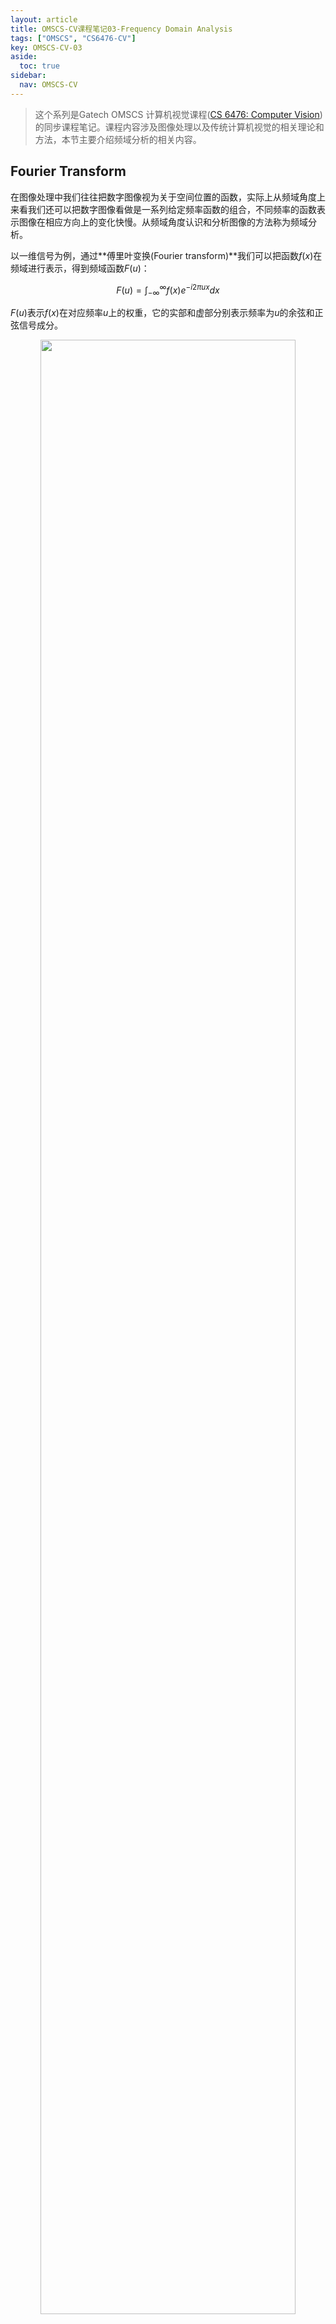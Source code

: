 ```yaml
---
layout: article
title: OMSCS-CV课程笔记03-Frequency Domain Analysis
tags: ["OMSCS", "CS6476-CV"]
key: OMSCS-CV-03
aside:
  toc: true
sidebar:
  nav: OMSCS-CV
---
```


> 这个系列是Gatech OMSCS 计算机视觉课程([CS 6476: Computer Vision](https://omscs.gatech.edu/cs-6476-computer-vision))的同步课程笔记。课程内容涉及图像处理以及传统计算机视觉的相关理论和方法，本节主要介绍频域分析的相关内容。
<!--more-->

## Fourier Transform

在图像处理中我们往往把数字图像视为关于空间位置的函数，实际上从频域角度上来看我们还可以把数字图像看做是一系列给定频率函数的组合，不同频率的函数表示图像在相应方向上的变化快慢。从频域角度认识和分析图像的方法称为频域分析。

以一维信号为例，通过**傅里叶变换(Fourier transform)**我们可以把函数$f(x)$在频域进行表示，得到频域函数$F(u)$：

$$
F(u) = \int_{-\infty}^\infty f(x) e^{-i 2 \pi u x} dx
$$

$F(u)$表示$f(x)$在对应频率$u$上的权重，它的实部和虚部分别表示频率为$u$的余弦和正弦信号成分。

<div align=center>
<img src="https://images.weserv.nl/?url=i.imgur.com/Fif1pte.png" width="90%">
</div>

与之对应的，通过**逆傅里叶变换(inverse Fourier transform)**可以将频域函数$F(u)$变换为时域函数$f(x)$：

$$
f(x) = \int_{-\infty}^\infty F(u) e^{i 2 \pi u x} du
$$

需要说明的是傅里叶变换仅在函数可积时成立，即函数$f(x)$需要满足：

$$
\int_{-\infty}^\infty \vert f(x) \vert dx < \infty
$$

将傅里叶变换推广到在离散情况，可以得到信号处理中常用的**离散傅里叶变换(discrete Fourier transform, DFT)**：

$$
F(k) = \frac{1}{N} \sum_{x=0}^{N-1} f(x) e^{-i \frac{2 \pi k x}{N}}
$$

对于数字图像我们需要将傅里叶变换应用到二维平面上，得到连续和离散形式的二维傅里叶变换：

$$
F(u, v) = \int_{-\infty}^\infty \int_{-\infty}^\infty f(x, y) e^{-i 2 \pi (ux + vy)} dx dy
$$

$$
F(k_x, k_y) = \frac{1}{N} \sum_{x=0}^{N-1} \sum_{y=0}^{N-1} f(x, y) e^{-i \frac{2 \pi (k_x x + k_y y)}{N}}
$$

在数字图像的频域分析中通常只关注频域图像$F(k_x, k_y)$的幅度而忽略相位，将$F(k_x, k_y)$的幅度进行可视化就得到了数字图像的**频谱(frequency spectrum)**。图像的频谱在某个位置的响应越强表示图像在该方向变化越剧烈：

<div align=center>
<img src="https://images.weserv.nl/?url=i.imgur.com/Z5Wg0Rh.png" width="25%">
<img src="https://images.weserv.nl/?url=i.imgur.com/HbGBH7u.png" width="25%">
</div>

<div align=center>
<img src="https://images.weserv.nl/?url=i.imgur.com/2YogQt5.png" width="25%">
<img src="https://images.weserv.nl/?url=i.imgur.com/BHKDIb2.png" width="25%">
</div>

同时由于傅里叶变换具有可加性，两幅图像相加后它们的频谱也会相加：

<div align=center>
<img src="https://images.weserv.nl/?url=i.imgur.com/AeQ2ND1.png" width="70%">
</div>

此外对频谱进行操作也会反映到图像上。删去频谱的高频成分相当于对图像进行模糊，而删去低频成分则相当于提取图像的边缘。

<div align=center>
<img src="https://images.weserv.nl/?url=i.imgur.com/811Fa2o.png" width="40%">
<img src="https://images.weserv.nl/?url=i.imgur.com/FLtAPqa.png" width="40%">
</div>

## Convolution in Frequency Domain

卷积运算与频域分析有着深刻的联系。以一维信号为例，假设信号$g$为$f$和$h$的卷积$g = f * h$，此时$g$的频域形式为：

$$
\begin{aligned}
G(u) &= \int_{-\infty}^\infty g(x) e^{-i 2 \pi u x} dx \\
&= \int_{-\infty}^\infty \int_{-\infty}^\infty f(\tau) h(x - \tau) e^{-i 2 \pi u x} d \tau dx \\
&=\int_{-\infty}^\infty \int_{-\infty}^\infty [f(\tau) e^{-i 2 \pi u \tau}] [h(x - \tau) e^{-i 2 \pi u (x - \tau)}] d \tau dx \\
&= \int_{-\infty}^\infty f(\tau) e^{-i 2 \pi u \tau} d \tau \int_{-\infty}^\infty h(x') e^{-i 2 \pi u x'} dx' \\
&=F(u) H(u)
\end{aligned}
$$

上式说明在时域函数的卷积相当于频域函数的乘积，称为**卷积定理(convolution theorem)**。类似地可以证明频域函数的卷积等价于时域函数的乘积。

通过卷积定理我们还可以从频域的角度来认识卷积滤波。以高斯滤波为例，从频域上看使用高斯核进行滤波相当于保留了图像的低频成分同时抑制了高频成分。由于滤波去掉了高频信息(细节)，图像自然会变得模糊。

<div align=center>
<img src="https://images.weserv.nl/?url=i.imgur.com/4SbCZaU.png" width="70%">
</div>

除了卷积定理外，傅里叶变换的其他常用性质包括：

- Linearity：$c_1 f(x) + c_2 g(x) \Leftrightarrow c_1 F(x) + c_2 G(x)$
- Scaling：$f(ax) \Leftrightarrow \frac{1}{\vert a \vert} F(\frac{u}{a})$
- Differentiation：$\frac{d^n}{d x^n} f(x) \Leftrightarrow (i 2 \pi u)^n F(u)$

同时一些常用函数的傅里叶变换如下：

<div align=center>
<img src="https://images.weserv.nl/?url=i.imgur.com/JnEx6sX.png" width="70%">
</div>

## 	Aliasing

本节最后从频域角度来理解信号和图像的混淆问题。由于计算机不能直接表示连续的信号，我们需要通过采样来对连续信号进行离散。当采样的频率低于信号自身的频率时采样的结果就不能完全反映原始信号的信息，更严重的问题是我们无法区分采样的信号是来自于信号原始信号还是更高频的信号，这样的现象称为**混淆(aliasing)**。

<div align=center>
<img src="https://images.weserv.nl/?url=i.imgur.com/5Ru2Jth.png" width="70%">
</div>

<div align=center>
<img src="https://images.weserv.nl/?url=i.imgur.com/Bpty2ef.png" width="70%">
</div>

为了更好的理解混淆的现象，首先需要引入**脉冲序列(impulse train)**的相关概念：

$$
\text{comb}_M (x) = \sum_{k=-\infty}^\infty \delta(x - k M)
$$

<div align=center>
<img src="https://images.weserv.nl/?url=i.imgur.com/lfbQB0T.png" width="50%">
</div>

显然脉冲序列$\text{comb}_M (x)$是一个周期为$M$的函数，因此我们可以用**傅里叶级数(Fourier series)**将其展开：

$$
\text{comb}_M (x) = \sum_{k=-\infty}^\infty A_k e^{i \frac{2 \pi}{M} k x}
$$

$$
A_k = \frac{1}{M} \int_{-\frac{M}{2}}^{\frac{M}{2}} \delta(x - k M) e^{-i \frac{2 \pi}{M} k x} d x = \frac{1}{M}
$$

这样得到使用傅里叶级数表示的脉冲序列：

$$
\text{comb}_M (x) = \frac{1}{M} \sum_{k=-\infty}^\infty e^{i \frac{2 \pi}{M} k x}
$$

再通过傅里叶变换得到脉冲序列的频域表示：

$$
\begin{aligned}
\int_{-\infty}^\infty \text{comb}_M (x) \cdot e^{-i 2 \pi u x} dx &= \frac{1}{M} \sum_{k=-\infty}^\infty \int_{-\infty}^\infty e^{i \frac{2 \pi}{M} k x} \cdot e^{-i 2 \pi u x} dx \\
&= \frac{1}{M} \sum_{k=-\infty}^\infty \delta(u -\frac{k}{M}) \\
&= \frac{1}{M} \text{comb}_\frac{1}{M} (u)
\end{aligned}
$$

上式说明周期为$M$的脉冲序列经过傅里叶变换后得到周期为$\frac{1}{M}$的脉冲序列。

<div align=center>
<img src="https://images.weserv.nl/?url=i.imgur.com/3xHfTeg.png" width="80%">
</div>

采样的过程可以表示为原始信号与脉冲序列的乘积，在时域上得到一系列幅值变化的脉冲信号。根据卷积定理，采样后的信号从频域上看相当于对原始信号的频谱进行了平移，平移的间隔与采样间隔成反比。在脉冲序列频率足够高的情况下平移后的频谱间不会相互影响，此时不会出现混淆的问题。

<div align=center>
<img src="https://images.weserv.nl/?url=i.imgur.com/WjfMniG.png" width="70%">
</div>

但是当原始信号存在较多的高频成分或是脉冲序列的频率不够高时，采样后的频谱会相互叠加到一起进而出现混淆的情况。此时频谱中的高频成分会混入到低频成分中，使得我们丢失了信号中的各种细节。

<div align=center>
<img src="https://images.weserv.nl/?url=i.imgur.com/RKSVMwU.png" width="70%">
</div>

因此我们可以通过增加采样频率的方式来避免信号出现混淆。实际中更见用的处理方法是在采样前首先利用一个低通滤波器过滤掉原始信号中的高频成分，然后再对处理过的信号进行采样。这样做虽然会损失掉原始信号中的一些高频信息，但可以保证采样后不会出现混淆的问题。

<div align=center>
<img src="https://images.weserv.nl/?url=i.imgur.com/dSRgULN.png" width="70%">
</div>

混淆的现象在图像处理中并不少见。以图像的缩放为例，如果在每次缩放时只是删去一半的行和列就很容易出现混淆。

<div align=center>
<img src="https://images.weserv.nl/?url=i.imgur.com/FICsGsU.png" width="70%">
</div>

处理的方法也很简单，只要在每次缩放前先对图像进行高斯滤波即可。

<div align=center>
<img src="https://images.weserv.nl/?url=i.imgur.com/ZNRtnzd.png" width="70%">
</div>

## Reference

- [Wikipedia: Fourier transform](https://en.wikipedia.org/wiki/Fourier_transform)
- [Wikipedia: Convolution theorem](https://en.wikipedia.org/wiki/Convolution_theorem)
- [Sampling Theory 101](https://web.cs.ucdavis.edu/~okreylos/PhDStudies/Winter2000/SamplingTheory.html)